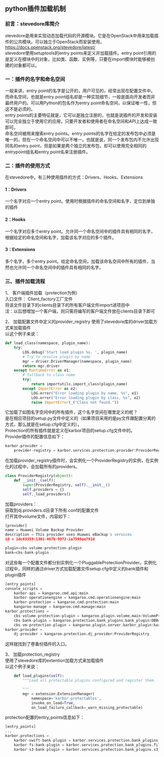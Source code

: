 ## python插件加载机制

### 前言：stevedore库简介
stevedore是用来实现动态加载代码的开源模块。它是在OpenStack中用来加载插件的公共模块。可以独立于OpenStack而安装使用。  https://docs.openstack.org/stevedore/latest/  
stevedore使用setuptools的entry points来定义并加载插件。entry point引用的是定义在模块中的对象，比如类、函数、实例等，只要在import模块时能够被创建的对象都可以。

### 一：插件的名字和命名空间
一般来讲，entry point的名字是公开的，用户可见的，经常出现在配置文件中。而命名空间，也就是entry point组名却是一种实现细节，一般是面向开发者而非最终用户的。可以用Python的包名作为entry  point命名空间，以保证唯一性，但这不是必须的。  
entry points的主要特征就是，它可以是独立注册的，也就是说插件的开发和安装可以完全独立于使用它的应用，只要开发者和使用者在命名空间和API上达成一致即可。  
命名空间被用来搜索entry points。entry points的名字在给定的发布包中必须是唯一的，但在一个命名空间中可以不唯一。也就是说，同一个发布包内不允许出现同名的entry point，但是如果是两个独立的发布包，却可以使用完全相同的entrypoint组名和entry point名来注册插件。
    
### 二：插件的使用方式
在stevedore中，有三种使用插件的方式：Drivers、Hooks、Extensions
#### 1：Drivers        
一个名字对应一个entry point。使用时根据插件的命名空间和名字，定位到单独的插件  

#### 2：Hooks  
一个名字对应多个entry point。允许同一个命名空间中的插件具有相同的名字，根据给定的命名空间和名字，加载该名字对应的多个插件。  

#### 3：Extensions  
多个名字，多个entry point。给定命名空间，加载该命名空间中所有的插件，当然也允许同一个命名空间中的插件具有相同的名字。

### 三、插件加载流程
1、	客户端插件加载（protection为例）  
入口文件： Client_factory工厂文件  
将该文件目录下的clients目录下的所有客户端文件import进项目中  
注：以后想增加一个客户端，则只需将编写的客户端文件放在clients目录下即可  

2、	加载配置文件中定义的provider_registry 
使用了stevedore库的driver加载方式来加载插件  
以这个例子来说：
```python
def load_class(namespace, plugin_name):
    try:
        LOG.debug('Start load plugin %s. ', plugin_name)
        # Try to resolve plugin by name
        mgr = driver.DriverManager(namespace, plugin_name)
        return mgr.driver
    except RuntimeError as e1:
        # fallback to class name
        try:
            return importutils.import_class(plugin_name)
        except ImportError as e2:
            LOG.error("Error loading plugin by name, %s", e1)
            LOG.error("Error loading plugin by class, %s", e2)
            raise ImportError(_("Class not found."))
```
它加载了如图名字空间中的所有插件，这个名字空间在哪里定义的呢？  
是在相应项目的setup.py文件中定义的（如果项目采用的是py文件跟配置分离的方式，那么就是在setup.cfg中定义的）。  
Protection的所有插件就是定义在karbor项目的setup.cfg文件中的。  
Provider插件的配置信息如下：
```python
karbor.provider =
    provider-registry = karbor.services.protection.provider:ProviderRegistry
```
在加载provider_registry插件时，会实例化一个ProviderRegistry的实例，在实例化的过程中，会加载所有的providers。
```python
class ProviderRegistry(object):
    def __init__(self):
        super(ProviderRegistry, self).__init__()
        self.providers = {}
        self._load_providers()
```
加载providers：  
获取到dj.providers.d目录下所有.conf的配置文件     
打开其中volume文件，内容如下：  
```python
[provider]
name = Huawei Volume Backup Provider
description = This provider uses Huawei eBackup's services
id = 1dc03359-1301-467b-9972-1a7599ae791d

plugin=cbs-volume-protection-plugin
bank=cbs-bank-plugin
```
对这些每一个配置文件都分别实例化一个PluggableProtectionProvider。实例化过程中，同样的通过driver方式加载配置文件setup.cfg中定义的bank插件和plugin插件
```python
[entry_points]
console_scripts =
    karbor-api = kangaroo.cmd.api:main
    karbor-operationengine = kangaroo.cmd.operationengine:main
    karbor-protection = kangaroo.cmd.protection:main
    kangaroo-manage = kangaroo.cmd.manage:main
karbor.protections =
    cbs-volume-protection-plugin = kangaroo.plugin.volume.main:VolumeProtection
    cbs-bank-plugin = kangaroo.protection.bank_plugins.bank_plugin:DBBankPlugin
    cbs-vm-protection-plugin = kangaroo.plugin.server.karbor_plugin:karbor_nova_plugin
karbor.provider =
    dj-provider = kangaroo.protection.dj_provider:ProviderRegistry
```
这样就找到了卷备份插件的入口。  

3、	加载protection_registry  
使用了stevedore库的extention加载方式来加载插件  
以这个例子来说：
```python
    def load_plugins(self):
        """Load all protectable plugins configured and register them.

        """
        mgr = extension.ExtensionManager(
            namespace='karbor.protectables',
            invoke_on_load=True,
            on_load_failure_callback=_warn_missing_protectable)
```
protection配置的entry_points信息如下：
```python
[entry_points]
...
karbor.protections =
    karbor-swift-bank-plugin = karbor.services.protection.bank_plugins.swift_bank_plugin:SwiftBankPlugin
    karbor-fs-bank-plugin = karbor.services.protection.bank_plugins.file_system_bank_plugin:FileSystemBankPlugin
    karbor-s3-bank-plugin = karbor.services.protection.bank_plugins.s3_bank_plugin:S3BankPlugin
```

